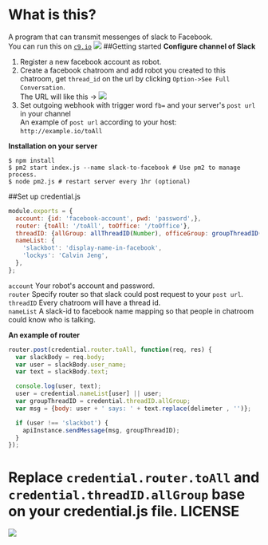 What is this?
==
A program that can transmit messenges of slack to Facebook.  
You can run this on [`c9.io`](http://c9.io)
![](https://dl.dropboxusercontent.com/u/16975922/capture.gif)
##Getting started
**Configure channel of Slack**  
1. Register a new facebook account as robot.   
2. Create a facebook chatroom and add robot you created to this chatroom, get `thread_id` on the url by clicking `Option->See Full Conversation`.  
The URL will like this -> ![](https://dl.dropboxusercontent.com/u/16975922/Screen%20Shot%202015-10-16%20at%2013.05.48.png)  
3. Set outgoing webhook with trigger word `fb=` and your server's `post url` in your channel  
An example of `post url` according to your host:
`http://example.io/toAll`

**Installation on your server**  
```shell
$ npm install
$ pm2 start index.js --name slack-to-facebook # Use pm2 to manage process.
$ node pm2.js # restart server every 1hr (optional)
```

##Set up credential.js
```javascript
module.exports = {
  account: {id: 'facebook-account', pwd: 'password',},
  router: {toAll: '/toAll', toOffice: '/toOffice'},
  threadID: {allGroup: allThreadID(Number), officeGroup: groupThreadID(Number)},
  nameList: {
    'slackbot': 'display-name-in-facebook',
    'lockys': 'Calvin Jeng',
  },
};
```
`account` Your robot's account and password.    
`router` Specify router so that slack could post request to your `post url`.    
`threadID` Every chatroom will have a thread id.  
`nameList` A slack-id to facebook name mapping so that people in chatroom could know who is talking.

**An example of router**
```javascript
router.post(credential.router.toAll, function(req, res) {
  var slackBody = req.body;
  var user = slackBody.user_name;
  var text = slackBody.text;

  console.log(user, text);
  user = credential.nameList[user] || user;
  var groupThreadID = credential.threadID.allGroup;
  var msg = {body: user + ' says: ' + text.replace(delimeter , '')};

  if (user !== 'slackbot') {
    apiInstance.sendMessage(msg, groupThreadID);
  }
});
```
Replace `credential.router.toAll` and `credential.threadID.allGroup` base on your credential.js file. 
LICENSE
==
![](https://img.shields.io/dub/l/vibe-d.svg)
